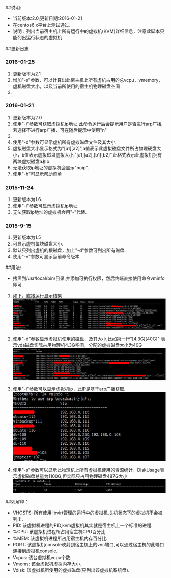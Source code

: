 ##说明:
- 当前版本:2.0,更新日期:2016-01-21
- 在centos6.x平台上测试通过.
- 说明：列出当前宿主机上所有运行中的虚拟机(KVM)详细信息，注意此脚本只能列出运行状态的虚拟机

##更新日志
### 2016-01-25
1. 更新版本为2.1
2. 增加"-s"参数，可以计算出此宿主机上所有虚机占用的总vcpu，vmemory，虚机磁盘大小，以及当前所使用的宿主机物理磁盘空间
3. 

### 2016-01-21
1. 更新版本为2.0
2. 使用"-i"参数可获取虚拟机ip地址,此命令运行后会提示用户是否进行arp广播,若选择不进行arp广播，可在随后提示中使用"n" 
3. [注意]:此方法首先利用arp广播更新系统arp表,再由虚机mac地址匹配出其ip地址，未更新arp表可能无法获取某些虚机ip地址
4. 使用"-d"参数可显示虚机所有虚拟磁盘文件及其大小
5. 虚拟磁盘大小显示格式为"[a1][a2]",a值表示此虚拟磁盘文件所占物理硬盘大小，b值表示虚拟磁盘虚拟大小,"[a1][a2],[b1][b2]",此格式表示此虚拟机拥有两块虚拟磁盘a和b
6. 无法获取ip地址的虚拟机会显示"noip".
7. 使用"-h"可显示帮助菜单

### 2015-11-24
1. 更新版本为1.6.
2. 使用"-i"参数可显示虚拟机ip地址.
3. 无法获取ip地址的虚拟机会用"-"代替.

### 2015-9-15
1. 更新版本为1.5
2. 可显示虚机每块磁盘大小.
3. 默认只列出虚机的根磁盘，加上"-d"参数可列出所有磁盘.
4. 使用"-v"参数可显示当前命令版本

##用法:
- 拷贝到/usr/local/bin/目录,并添加可执行权限，然后终端直接使用命令vminfo即可
1. 如下，直接运行显示结果
![image](https://raw.githubusercontent.com/opengers/pic/master/vminfo/1.jpg)

2. 使用"-d"参数显示虚拟机使用的磁盘，及其大小,比如第一行"[4.3G][40G]" 表示vda磁盘实际占用物理机4.3G空间，分配的虚拟磁盘大小为40G
![image](https://raw.githubusercontent.com/opengers/pic/master/vminfo/2.jpg)

3. 使用"-i"参数可以显示虚拟机ip，此IP是基于arp广播获取.
![image](https://raw.githubusercontent.com/opengers/pic/master/vminfo/3.jpg)

4. 使用"-s"参数可以显示此物理机上所有虚拟机使用的资源统计，DiskUsage表示虚拟磁盘总量为1100G,但实际只占用物理磁盘487G大小
![image](https://raw.githubusercontent.com/opengers/pic/master/vminfo/4.jpg)

##列解释：
- VHOSTS: 所有使用libvirt管理的运行中的虚拟机,关机状态下的虚拟机不会被列出.
- PID: 该虚拟机进程的PID,kvm虚拟机其实就是宿主机上一个标准的进程.
- %CPU: 该虚拟机进程所占用宿主机CPU百分比.
- %MEM: 该虚拟机进程所占用宿主机内存百分比.
- PORT: 该虚拟机console映射到宿主机上的vnc端口,可以通过宿主机的此端口连接到虚拟机console.
- Vcpus: 该台虚拟机vcpu个数.
- Vmems: 该台虚拟机虚拟内存大小.
- Vdisk: 该虚拟机所使用的虚拟磁盘(只列出该虚拟机系统盘).
